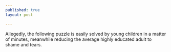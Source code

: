 ```yaml
---
published: true
layout: post

---
```


Allegedly, the following puzzle is easily solved by young children in a matter of minutes, meanwhile reducing the average highly educated adult to shame and tears.
